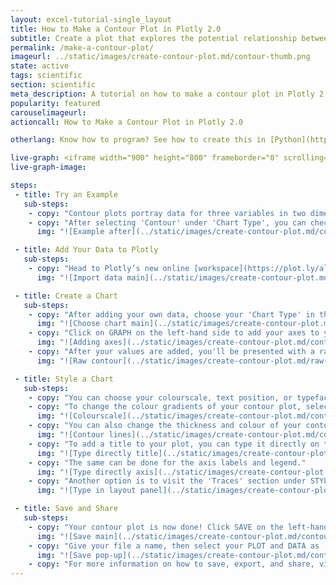 ```yaml
---
layout: excel-tutorial-single_layout
title: How to Make a Contour Plot in Plotly 2.0
subtitle: Create a plot that explores the potential relationship between three variables. 
permalink: /make-a-contour-plot/
imageurl: ../static/images/create-contour-plot.md/contour-thumb.png
state: active
tags: scientific
section: scientific
meta_description: A tutorial on how to make a contour plot in Plotly 2.0.
popularity: featured
carouselimageurl: 
actioncall: How to Make a Contour Plot in Plotly 2.0

otherlang: Know how to program? See how to create this in [Python](https://plot.ly/python/contour-plots/) or [R](https://plot.ly/r/contour-plots/).

live-graph: <iframe width="900" height="800" frameborder="0" scrolling="no" src="https://plot.ly/~plotly2_demo/13.embed"></iframe>
live-graph-image:

steps: 
 - title: Try an Example
   sub-steps:
    - copy: "Contour plots portray data for three variables in two dimensions and contains a number of contour lines."
    - copy: "After selecting 'Contour' under 'Chart Type', you can check out an example before adding your own data. Clicking the 'try an example' button will show what a sample chart looks like after adding data and playing with the style. You'll also see what values were selected for this specific contour plot, as well as the end result."
      img: "![Example after](../static/images/create-contour-plot.md/contour-try-example.png)"

 - title: Add Your Data to Plotly
   sub-steps:
    - copy: "Head to Plotly’s new online [workspace](https://plot.ly/alpha/workspace/) and add your data. You have the option of typing directly in the grid, uploading your file, or entering a URL of an online dataset. Plotly accepts .xls, .xlsx, or .csv files. For more information on how to enter your data, see [this](http://help.plot.ly/add-data-to-the-plotly-grid/) tutorial."
      img: "![Import data main](../static/images/create-contour-plot.md/contour-import-data.png)"

 - title: Create a Chart
   sub-steps:
    - copy: "After adding your own data, choose your 'Chart Type' in the GRAPH section on the left-hand side and select 'Contour'."
      img: "![Choose chart main](../static/images/create-contour-plot.md/contour-choose-chart.png)"
    - copy: "Click on GRAPH on the left-hand side to add your axes to your contour. After selecting ‘Contour', you're then shown the Z, Y, and X values as shown in the figure below to create the plot. For our plot, we'll add all columns of our data set in the 'Z' matrix."
      img: "![Adding axes](../static/images/create-contour-plot.md/contour-values.png)"
    - copy: "After your values are added, you'll be presented with a raw contour plot, as seen below."
      img: "![Raw contour](../static/images/create-contour-plot.md/raw-contour-plot.png)"

 - title: Style a Chart
   sub-steps:
    - copy: "You can choose your colourscale, text position, or typeface. Click on STYLE on the left-hand side to play around with the style of your chart."
    - copy: "To change the colour gradients of your contour plot, select ‘Traces’ under the same STYLE tab, and choose the colourscale you want."
      img: "![Colourscale](../static/images/create-contour-plot.md/contour-colourscale-panel.png)"
    - copy: "You can also change the thickness and colour of your contour lines in the THICKNESS bar. We've also played around with the number of contours of our plot."
      img: "![Contour lines](../static/images/create-contour-plot.md/contour-lines.png)"
    - copy: "To add a title to your plot, you can type it directly on the title by double-clicking it." 
      img: "![Type directly title](../static/images/create-contour-plot.md/contour-type-title.png)" 
    - copy: "The same can be done for the axis labels and legend."
      img: "![Type directly axis](../static/images/create-contour-plot.md/contour-axis-title.png)"
    - copy: "Another option is to visit the 'Traces' section under STYLE, click on 'Text' and enter your title in the box, as shown below. Note that certain typeface are available only on PRO. Click [here](https://plot.ly/products/cloud/) to upgrade!"
      img: "![Type in layout panel](../static/images/create-contour-plot.md/contour-title-panel.png)"

 - title: Save and Share
   sub-steps:
    - copy: "Your contour plot is now done! Click SAVE on the left-hand side."
      img: "![Save main](../static/images/create-contour-plot.md/contour-save-main.png)"
    - copy: "Give your file a name, then select your PLOT and DATA as 'Public' or 'Private'."
      img: "![Save pop-up](../static/images/create-contour-plot.md/contour-save-popup.png)"
    - copy: "For more information on how to save, export, and share, visit [this](http://help.plot.ly/save-share-and-export-in-plotly/) page!"
---
```



